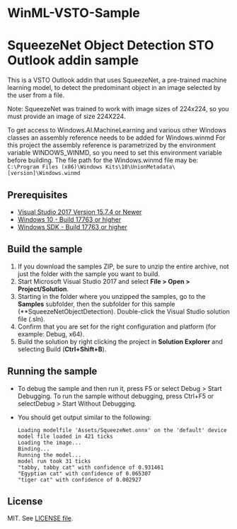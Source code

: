 # WinML-VSTO-Sample

# SqueezeNet Object Detection STO Outlook addin sample

This is a VSTO Outlook addin that uses SqueezeNet, a pre-trained machine learning model, to detect the predominant object in an image selected by the user from a file.

Note: SqueezeNet was trained to work with image sizes of 224x224, so you must provide an image of size 224X224.

To get access to Windows.AI.MachineLearning and various other Windows classes an assembly reference needs to be added for Windows.winmd
For this project the assembly reference is parametrized by the environment variable WINDOWS_WINMD, so you need to set this environment variable before building.
The file path for the Windows.winmd file may be: ```C:\Program Files (x86)\Windows Kits\10\UnionMetadata\[version]\Windows.winmd```


## Prerequisites

- [Visual Studio 2017 Version 15.7.4 or Newer](https://developer.microsoft.com/en-us/windows/downloads)
- [Windows 10 - Build 17763 or higher](https://www.microsoft.com/en-us/software-download/windowsinsiderpreviewiso)
- [Windows SDK - Build 17763 or higher](https://www.microsoft.com/en-us/software-download/windowsinsiderpreviewSDK)

## Build the sample

1. If you download the samples ZIP, be sure to unzip the entire archive, not just the folder with the sample you want to build.
2. Start Microsoft Visual Studio 2017 and select **File > Open > Project/Solution**.
3. Starting in the folder where you unzipped the samples, go to the **Samples** subfolder, then the subfolder for this sample (**SqueezeNetObjectDetection). Double-click the Visual Studio solution file (.sln).
4. Confirm that you are set for the right configuration and platform (for example: Debug, x64).
5. Build the solution by right clicking the project in **Solution Explorer** and selecting Build (**Ctrl+Shift+B**).

## Running the sample

- To debug the sample and then run it, press F5 or select Debug >  Start Debugging. To run the sample without debugging, press Ctrl+F5 or selectDebug > Start Without Debugging.

- You should get output similar to the following:
  ```
  Loading modelfile 'Assets/SqueezeNet.onnx' on the 'default' device
  model file loaded in 421 ticks
  Loading the image...
  Binding...
  Running the model...
  model run took 31 ticks
  "tabby, tabby cat" with confidence of 0.931461
  "Egyptian cat" with confidence of 0.065307
  "tiger cat" with confidence of 0.002927
  ```

## License

MIT. See [LICENSE file](https://github.com/Microsoft/Windows-Machine-Learning/blob/master/LICENSE).